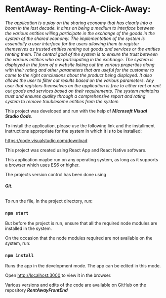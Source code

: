 
# **RentAway- Renting-A-Click-Away:**

_The application is a play on the sharing economy that has clearly into a boom in the last decade. It aims on being a medium to interface between the various entities willing participate in the exchange of the goods in the system of the shared economy. The implementation of the system is essentially a user interface for the users allowing them to register themselves as trusted entities renting out goods and services or the entities renting them. The central goal of the system is to ensure the trust between the various entities who are participating in the exchange. The system is displayed in the form of a website listing out the various properties along with their rating and other parameters that are useful for the customer to come to the right conclusions about the product being displayed. It also allows the user to filter out results based on the various parameters. Any user that registers themselves on the application is free to either rent or rent out goods and services based on their requirements. The system maintains trust and ensures quality through a comprehensive report and rating system to remove troublesome entities from the system._

This project was developed and run with the help of **_Microsoft Visual Studio Code_**. 

To install the application, please use the following link and the installment instructions appropriate for the system in which it is to be installed:

https://code.visualstudio.com/download

This project was created using React App and React Native software.

This application maybe run on any operating system, as long as it supports a browser which uses ES6 or higher.

The projects version control has been done using 
###### **Git**.

To run the file,
In the project directory, run:

### `npm start`

But before the project is run, ensure that all the required node modules are installed in the system.

On the occasion that the node modules required are not available on the system, run:

### `npm install`

Runs the app in the development mode. The app can be edited in this mode.

Open [http://localhost:3000](http://localhost:3000) to view it in the browser.

Various versions and edits of the code are available on GitHub on the repository **_RentAwayFrontEnd_**



